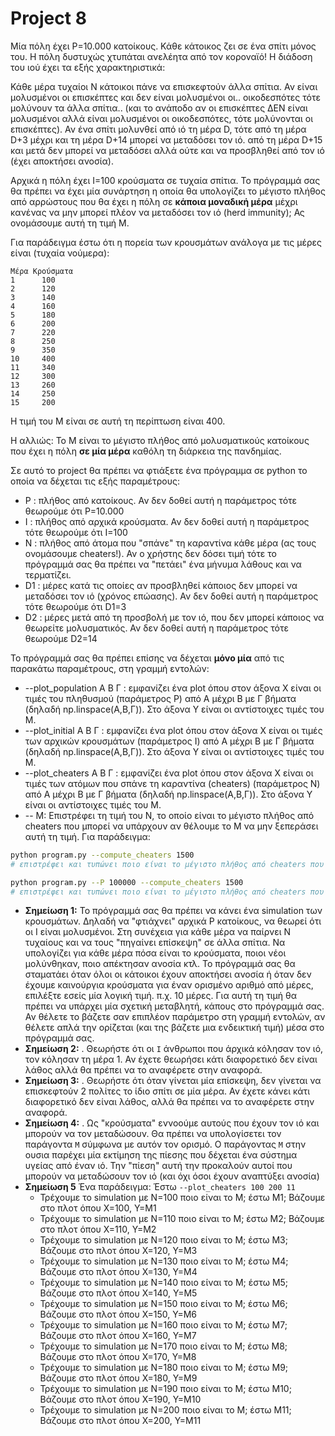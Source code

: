 # Project 8
<!-- https://github.com/kantale/python_lessons/blob/master/assignment_5.ipynb -->

Μία πόλη έχει P=10.000 κατοίκους.
Κάθε κάτοικος ζει σε ένα σπίτι μόνος του.
H πόλη δυστυχώς χτυπάται ανελέητα από τον κοροναϊό!
Η διάδοση του ιού έχει τα εξής χαρακτηριστικά:

Κάθε μέρα τυχαίοι N κάτοικοι πάνε να επισκεφτούν άλλα σπίτια. Αν είναι μολυσμένοι οι επισκέπτες και δεν είναι μολυσμένοι οι.. οικοδεσπότες τότε μολύνουν τα άλλα σπίτια.. (και το ανάποδο αν οι επισκέπτες ΔΕΝ είναι μολυσμένοι αλλά είναι μολυσμένοι οι οικοδεσπότες, τότε μολύνονται οι επισκέπτες). Αν ένα σπίτι μολυνθεί από ιό τη μέρα D, τότε από τη μέρα D+3 μέχρι και τη μέρα D+14 μπορεί να μεταδόσει τον ιό. από τη μέρα D+15 και μετά δεν μπορεί να μεταδόσει αλλά ούτε και να προσβληθεί από τον ιό (έχει αποκτήσει ανοσία). 

Αρχικά η πόλη έχει I=100 κρούσματα σε τυχαία σπίτια. To πρόγραμμά σας θα πρέπει να έχει μία συνάρτηση η οποία θα υπολογίζει το μέγιστο πλήθος από αρρώστους που θα έχει η πόλη σε **κάποια μοναδική μέρα** μέχρι κανένας να μην μπορεί πλέον να μεταδόσει τον ιό (herd immunity); Ας ονομάσουμε αυτή τη τιμή Μ. 

Για παράδειγμα έστω ότι η πορεία των κρουσμάτων ανάλογα με τις μέρες είναι (τυχαία νούμερα):

```
Μέρα Κρούσματα
1      100
2      120
3      140 
4      160
5      180
6      200
7      220
8      250
9      350
10     400
11     340
12     300
13     260
14     250
15     200
```

Η τιμή του Μ είναι σε αυτή τη περίπτωση είναι 400.

Η αλλιώς: Το Μ είναι το μέγιστο πλήθος από μολυσματικούς κατοίκους που έχει η πόλη **σε μία μέρα** καθόλη τη διάρκεια της πανδημίας.

Σε αυτό το project θα πρέπει να φτιάξετε ένα πρόγραμμα σε python το οποία να δέχεται τις εξής παραμέτρους:
* P : πλήθος από κατοίκους. Αν δεν δοθεί αυτή η παράμετρος τότε θεωρούμε ότι P=10.000
* I : πλήθος από αρχικά κρούσματα. Αν δεν δοθεί αυτή η παράμετρος τότε θεωρούμε ότι Ι=100
* Ν : πλήθος από άτομα που "σπάνε" τη καραντίνα κάθε μέρα (ας τους ονομάσουμε cheaters!). Αν ο χρήστης δεν δόσει τιμή τότε το πρόγραμμά σας θα πρέπει να "πετάει" ένα μήνυμα λάθους και να τερματίζει. 
* D1 : μέρες κατά τις οποίες αν προσβληθεί κάποιος δεν μπορεί να μεταδόσει τον ιό (χρόνος επώασης). Αν δεν δοθεί αυτή η παράμετρος τότε θεωρούμε ότι D1=3
* D2 : μέρες μετά από τη προσβολή με τον ιό, που δεν μπορεί κάποιος να θεωρείτε μολυσματικός. Αν δεν δοθεί αυτή η παράμετρος τότε θεωρούμε D2=14

Το πρόγραμμά σας θα πρέπει επίσης να δέχεται **μόνο μία** από τις παρακάτω παραμέτρους, στη γραμμή εντολών:
* --plot_population A B Γ : εμφανίζει ένα plot όπου στον άξονα X είναι οι τιμές του πληθυσμού (παράμετρος P) από Α μέχρι Β με Γ βήματα (δηλαδή np.linspace(Α,Β,Γ)). Στο άξονα Y είναι οι αντίστοιχες τιμές του Μ.
* --plot_initial Α Β Γ  : εμφανίζει ένα plot όπου στον άξονα X είναι οι τιμές των αρχικών κρουσμάτων (παράμετρος I) από Α μέχρι Β με Γ βήματα (δηλαδή np.linspace(Α,Β,Γ)). Στο άξονα Y είναι οι αντίστοιχες τιμές του Μ.
* --plot_cheaters Α Β Γ : εμφανίζει ένα plot όπου στον άξονα X είναι οι τιμές των ατόμων που σπάνε τη καραντίνα (cheaters) (παράμετρος N) από Α μέχρι Β με Γ βήματα (δηλαδή np.linspace(Α,Β,Γ)). Στο άξονα Y είναι οι αντίστοιχες τιμές του Μ.
* --     Μ: Επιστρέφει τη τιμή του N, το οποίο είναι το μέγιστο πλήθος από cheaters που μπορεί να υπάρχουν αν θέλουμε το M να μην ξεπεράσει αυτή τη τιμή. Για παράδειγμα:

```bash
python program.py --compute_cheaters 1500
# επιστρέφει και τυπώνει ποιο είναι το μέγιστο πλήθος από cheaters που μπορούν να υπάρχουν αν δεν θέλουμε το μέγιστο πλήθος από κρούσματα να ξεπεράσει το 1500, με τις default τιμές των υπόλοιπων παραμέτρων. 

python program.py --P 100000 --compute_cheaters 1500
# επιστρέφει και τυπώνει ποιο είναι το μέγιστο πλήθος από cheaters που μπορούν να υπάρχουν αν δεν θέλουμε το μέγιστο πλήθος από κρούσματα να ξεπεράσει το 1500, σε μια πόλη από 100.0000 κατοίκους και τις υπόλοιπες τιμές (I, N, D1 και D2) ίσες με τις default τιμές τους. 
```

* **Σημείωση 1:** Το πρόγραμμά σας θα πρέπει να κάνει ένα simulation των κρουσμάτων. Δηλαδή να "φτιάχνει" αρχικά P κατοίκους, να θεωρεί ότι οι I είναι μολυσμένοι. Στη συνέχεια για κάθε μέρα να παίρνει N τυχαίους και να τους "πηγαίνει επίσκεψη" σε άλλα σπίτια. Να υπολογίζει για κάθε μέρα πόσα είναι το κρούσματα, ποιοι νέοι μολύνθηκαν, ποιο απέκτησαν ανοσία κτλ. Το πρόγραμμά σας θα σταματάει όταν όλοι οι κάτοικοι  έχουν αποκτήσει ανοσία ή όταν δεν έχουμε καινούργια κρούσματα για έναν ορισμένο αριθμό από μέρες, επιλέξτε εσείς μία λογική τιμή. π.χ. 10 μέρες. Για αυτή τη τιμή θα πρέπει να υπάρχει μία σχετική μεταβλητή, κάπους στο πρόγραμμά σας. Αν θέλετε το βάζετε σαν επιπλέον παράμετρο στη γραμμή εντολών, αν θέλετε απλά την ορίζεται (και της βάζετε μια ενδεικτική τιμή) μέσα στο πρόγραμμά σας. 
* **Σημείωση 2:** . Θεωρήστε ότι οι `Ι` άνθρωποι που άρχικά κόλησαν τον ιό, τον κόλησαν τη μέρα 1. Αν έχετε θεωρήσει κάτι διαφορετικό δεν είναι λάθος αλλά θα πρέπει να το αναφέρετε στην αναφορά. 
* **Σημείωση 3:** . Θεωρήστε ότι όταν γίνεται μία επίσκεψη, δεν γίνεται να επισκεφτούν 2 πολίτες το ίδιο σπίτι σε μία μέρα. Αν έχετε κάνει κάτι διαφορετικό δεν είναι λάθος, αλλά θα πρέπει να το αναφέρετε στην αναφορά. 
* **Σημείωση 4:** . Ως "κρούσματα" εννοούμε αυτούς που έχουν τον ιό και μπορούν να τον μεταδώσουν. Θα πρέπει να υπολογίσετει τον παράγοντα `Μ` σύμφωνα με αυτόν τον ορισμό. Ο παράγοντας ```M``` στην ουσια παρέχει μία εκτίμηση της πίεσης που δέχεται ένα σύστημα υγείας από έναν ιό. Την "πίεση" αυτή την προκαλούν αυτοί που μπορούν να μεταδώσουν τον ιό (και όχι όσοι έχουν αναπτύξει ανοσία) 
* **Σημείωση 5** Ένα παράδειγμα: Έστω `--plot_cheaters 100 200 11`
   * Τρέχουμε το simulation με Ν=100 ποιο είναι το M; έστω Μ1; Βάζουμε στο πλοτ όπου Χ=100, Υ=Μ1
   * Τρέχουμε το simulation με Ν=110 ποιο είναι το M; έστω Μ2; Βάζουμε στο πλοτ όπου Χ=110, Υ=Μ2
   * Τρέχουμε το simulation με Ν=120 ποιο είναι το M; έστω Μ3; Βάζουμε στο πλοτ όπου Χ=120, Υ=Μ3
   * Τρέχουμε το simulation με Ν=130 ποιο είναι το M; έστω Μ4; Βάζουμε στο πλοτ όπου Χ=130, Υ=Μ4
   * Τρέχουμε το simulation με Ν=140 ποιο είναι το M; έστω Μ5; Βάζουμε στο πλοτ όπου Χ=140, Υ=Μ5
   * Τρέχουμε το simulation με Ν=150 ποιο είναι το M; έστω Μ6; Βάζουμε στο πλοτ όπου Χ=150, Υ=Μ6
   * Τρέχουμε το simulation με Ν=160 ποιο είναι το M; έστω Μ7; Βάζουμε στο πλοτ όπου Χ=160, Υ=Μ7
   * Τρέχουμε το simulation με Ν=170 ποιο είναι το M; έστω Μ8; Βάζουμε στο πλοτ όπου Χ=170, Υ=Μ8
   * Τρέχουμε το simulation με Ν=180 ποιο είναι το M; έστω Μ9; Βάζουμε στο πλοτ όπου Χ=180, Υ=Μ9
   * Τρέχουμε το simulation με Ν=190 ποιο είναι το M; έστω Μ10; Βάζουμε στο πλοτ όπου Χ=190, Υ=Μ10
   * Τρέχουμε το simulation με Ν=200  ποιο είναι το M; έστω Μ11; Βάζουμε στο πλοτ όπου Χ=200, Υ=Μ11






